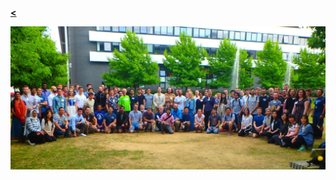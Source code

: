 [**<**](/Rmarkdowns/ConferencesAndTalks)

![LMS Invited Lecture Series and CRISM Summer School in Computational Statistics 2018](/images/WARW18.jpg)
